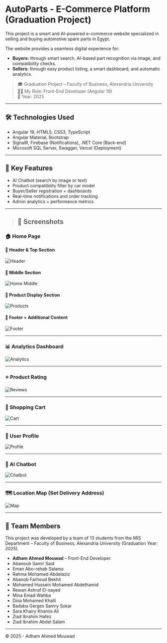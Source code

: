 # AutoParts - E-Commerce Platform (Graduation Project)

This project is a smart and AI-powered e-commerce website specialized in selling and buying automotive spare parts in Egypt.

The website provides a seamless digital experience for:

- **Buyers:** through smart search, AI-based part recognition via image, and compatibility checks.
- **Sellers:** through easy product listing, a smart dashboard, and automatic analytics.

> 🎓 Graduation Project – Faculty of Business, Alexandria University  
> 🧑‍💻 My Role: Front-End Developer (Angular 19)  
> 📅 Year: 2025

---

## 🛠️ Technologies Used

- Angular 19, HTML5, CSS3, TypeScript
- Angular Material, Bootstrap
- SignalR, Firebase (Notifications), .NET Core (Back-end)
- Microsoft SQL Server, Swagger, Vercel (Deployment)

---

## 🌟 Key Features

- AI Chatbot (search by image or text)
- Product compatibility filter by car model
- Buyer/Seller registration + dashboards
- Real-time notifications and order tracking
- Admin analytics + performance metrics

---

> ## 📸 Screenshots

### 🏠 Home Page

#### 🔹 Header & Top Section

![Header](assets/screenshots/home-header.png)

#### 🔹 Middle Section

![Home Middle](assets/screenshots/home-middle.png)

#### 🔹 Product Display Section

![Products](assets/screenshots/product-display.png)

#### 🔹 Footer + Additional Content

![Footer](assets/screenshots/home-footer.png)

---

### 📊 Analytics Dashboard

![Analytics](assets/screenshots/analytics.png)

---

### ⭐ Product Rating

![Reviews](assets/screenshots/product-rating.png)

---

### 🛒 Shopping Cart

![Cart](assets/screenshots/cart.png)

---

### 👤 User Profile

![Profile](assets/screenshots/user-profile.png)

---

### 🤖 AI Chatbot

![Chatbot](assets/screenshots/chatbot.png)

---

### 🗺️ Location Map (Set Delivery Address)

![Map](assets/screenshots/location-map.png)

---


## 👥 Team Members

This project was developed by a team of 13 students from the MIS Department – Faculty of Business, Alexandria University (Graduation Year: 2025).
- **Adham Ahmed Mouwad** – Front-End Developer
- Abanoub Samir Said  
- Eman Abo-rehab Salama  
- Rahma Mohamed Abdelaziz  
- Abanob Farhoud Bekhit  
- Mohamed Hussein Mohamed Abdelhamid  
- Rewan Ashraf El-sayed  
- Mina Emad Wahba  
- Dina Mohamed Khalil  
- Badaba Gerges Samry Sokar  
- Sara Khairy Khamis Ali  
- Ziad Ibrahim Hafez  
- Ziad Ibrahim Abdel Salam  

---

© 2025 - Adham Ahmed Mouwad
